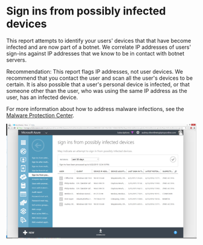 <properties
	pageTitle="Sign ins from possibly infected devices"
	description="A report that includes sign in attempts that have been executed from devices on which some malware (malicious software) may be running."
	services="active-directory"
	documentationCenter=""
	authors="SSalahAhmed"
	manager="gchander"
	editor=""/>

<tags
	ms.service="active-directory"
	ms.workload="identity"
	ms.tgt_pltfrm="na"
	ms.devlang="na"
	ms.topic="article"
	ms.date="03/04/2016"
	ms.author="saah;kenhoff"/>


# Sign ins from possibly infected devices
This report attempts to identify your users' devices that that have become infected and are now part of a botnet. We correlate IP addresses of users' sign-ins against IP addresses that we know to be in contact with botnet servers.

Recommendation: This report flags IP addresses, not user devices. We recommend that you contact the user and scan all the user's devices to be certain. It is also possible that a user's personal device is infected, or that someone other than the user, who was using the same IP address as the user, has an infected device.

For more information about how to address malware infections, see the [Malware Protection Center](http://go.microsoft.com/fwlink/?linkid=335773).

![Sign ins from possibly infected devices](./media/active-directory-reporting-sign-ins-from-possibly-infected-devices/signInsFromPossiblyInfectedDevices.PNG)
